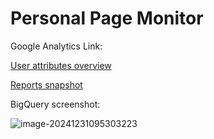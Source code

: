 # Personal Page Monitor

Google Analytics Link:

[User attributes overview](https://analytics.google.com/analytics/web/?sjid=9762710300820933398-NC&visit_id=638708622342618165-543960880&rd=1#/p471171952/reports/dashboard?params=_u..nav%3Dmaui&r=10096603969&ruid=user-demographics-overview,user,demographics&collectionId=10096641724)

[Reports snapshot](https://analytics.google.com/analytics/web/?sjid=9762710300820933398-NC&visit_id=638708622342618165-543960880&rd=1#/p471171952/reports/reportinghub?params=_u..nav%3Dmaui&collectionId=10096641724)

BigQuery screenshot:

![image-20241231095303223](C:\Users\13416\AppData\Roaming\Typora\typora-user-images\image-20241231095303223.png)